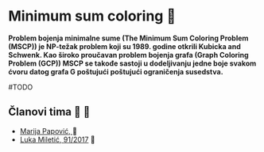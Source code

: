 # Minimum sum coloring :memo:

**Problem bojenja minimalne sume (The Minimum Sum Coloring Problem (MSCP)) je NP-težak problem koji su 1989. godine otkrili Kubicka and Schwenk. Kao široko proučavan problem bojenja grafa (Graph Coloring Problem (GCP)) MSCP se takođe sastoji u dodeljivanju jedne boje svakom ćvoru datog grafa G poštujući poštujući ograničenja susedstva.**

#TODO

## Članovi tima :punch: :muscle:

- [Marija Papović, ](https://github.com/Marija63) :girl:
- [Luka Miletić, 91/2017](https://github.com/lukamileticc) :boy:
